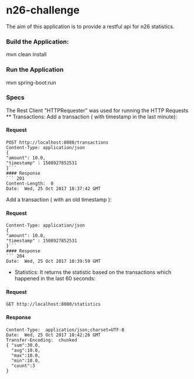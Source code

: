 # n26-challenge
The aim of this application is to provide a restful api for n26 statistics.
### Build the Application:
mvn clean install
### Run the Application
mvn spring-boot:run
### Specs
The Rest Client "HTTPRequester" was used for running the HTTP Requests
** Transactions:
Add a transaction ( with timestamp in the last minute): 
#### Request 
```
POST http://localhost:8080/transactions
Content-Type: application/json
{
"amount": 10.0,
"timestamp" : 1508927852531
}```
#### Response 
``` 201 
Content-Length:  0
Date:  Wed, 25 Oct 2017 10:37:42 GMT
```
Add a transaction ( with an old timestamp ): 
#### Request 
``` POST http://localhost:8080/transactions
Content-Type: application/json
{
"amount": 10.0,
"timestamp" : 1508927852531
}```
#### Response 
``` 204 
Date:  Wed, 25 Oct 2017 10:39:59 GMT
```
-  Statistics:
It returns the statistic based on the transactions which happened in the last 60 seconds:
#### Request 
``` 
GET http://localhost:8080/statistics
```
 #### Response 
``` 200 
Content-Type:  application/json;charset=UTF-8
Date:  Wed, 25 Oct 2017 10:42:26 GMT
Transfer-Encoding:  chunked
{ "sum":30.0,
  "avg":10.0,
  "max":10.0,
  "min":10.0,
  "count":3
}
```
